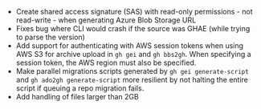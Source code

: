 - Create shared access signature (SAS) with read-only permissions - not read-write - when generating Azure Blob Storage URL
- Fixes bug where CLI would crash if the source was GHAE (while trying to parse the version)
- Add support for authenticating with AWS session tokens when using AWS S3 for archive upload in `gh gei` and `gh bbs2gh`. When specifying a session token, the AWS region must also be specified.
- Make parallel migrations scripts generated by `gh gei generate-script` and `gh ado2gh generate-script` more resilient by not halting the entire script if queuing a repo migration fails.
- Add handling of files larger than 2GB
